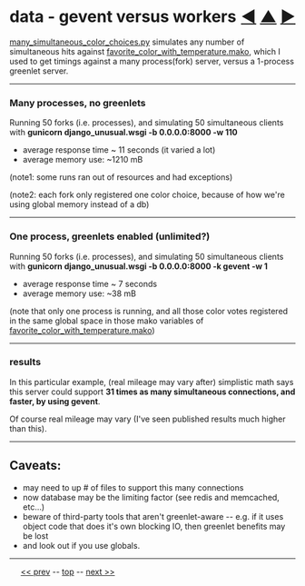 data - gevent versus workers <span style="float:right;">[&#x25C0;](19.md) [&#x25B2;](../README.md) [&#x25BA;](21.md)</span>
=========

[many_simultaneous_color_choices.py](https://github.com/BrentNoorda/django_unusual/blob/master/demos/many_simultaneous_color_choices.py) simulates any number of simultaneous hits against [favorite_color_with_temperature.mako](https://github.com/BrentNoorda/django_unusual/blob/master/django_unusual/mako/examples/favorite_color_with_temperature.mako), which I used to get timings against a many process(fork) server, versus a 1-process greenlet server.

------------------------

### Many processes, no greenlets

Running 50 forks (i.e. processes), and simulating 50 simultaneous clients with __gunicorn django_unusual.wsgi -b 0.0.0.0:8000 -w 110__

* average response time ~ 11 seconds (it varied a lot)
* average memory use: ~1210 mB

(note1: some runs ran out of resources and had exceptions)

(note2: each fork only registered one color choice, because of how we're using global memory instead of a db)

------------------------

### One process, greenlets enabled (unlimited?)

Running 50 forks (i.e. processes), and simulating 50 simultaneous clients with __gunicorn django_unusual.wsgi -b 0.0.0.0:8000 -k gevent -w 1__

* average response time ~ 7 seconds
* average memory use: ~38 mB

(note that only one process is running, and all those color votes registered in the same global space in those mako variables of [favorite_color_with_temperature.mako](https://github.com/BrentNoorda/django_unusual/blob/master/django_unusual/mako/examples/favorite_color_with_temperature.mako))

------------------------

### results

In this particular example,  (real mileage may vary after) simplistic math says this server could support __31 times as many simultaneous connections, and faster, by using gevent__.

Of course real mileage may vary (I've seen published results much higher than this).

------------------------

## Caveats:

* may need to up # of files to support this many connections
* now database may be the limiting factor (see redis and memcached, etc...)
* beware of third-party tools that aren't greenlet-aware -- e.g. if it uses object code that does it's own blocking IO, then greenlet benefits may be lost
* and look out if you use globals.

------

&nbsp;&nbsp;&nbsp;&nbsp; [&lt;&lt; prev](19.md) -- [top](../README.md) -- [next &gt;&gt;](21.md)